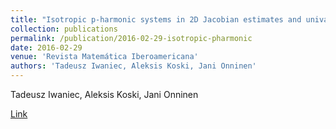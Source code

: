 ```yaml
---
title: "Isotropic p-harmonic systems in 2D Jacobian estimates and univalent solutions"
collection: publications
permalink: /publication/2016-02-29-isotropic-pharmonic
date: 2016-02-29
venue: 'Revista Matemática Iberoamericana'
authors: 'Tadeusz Iwaniec, Aleksis Koski, Jani Onninen'
---
```

Tadeusz Iwaniec, Aleksis Koski, Jani Onninen

[Link](https://ems.press/journals/rmi/articles/13699)
